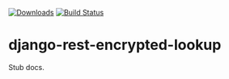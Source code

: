 [![Downloads](https://pypip.in/download/django-rest-encrypted-lookup/badge.svg)](https://pypi.python.org/pypi/django-rest-encrypted-lookup/) [![Build Status](https://travis-ci.org/InterSIS/django-rest-encrypted-lookup.svg?branch=master)](https://travis-ci.org/InterSIS/django-rest-encrypted-lookup)

django-rest-encrypted-lookup
=============

Stub docs.